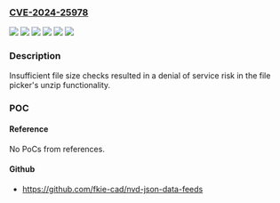### [CVE-2024-25978](https://cve.mitre.org/cgi-bin/cvename.cgi?name=CVE-2024-25978)
![](https://img.shields.io/static/v1?label=Product&message=4.2.6&color=blue)
![](https://img.shields.io/static/v1?label=Product&message=Extra%20Packages%20for%20Enterprise%20Linux&color=blue)
![](https://img.shields.io/static/v1?label=Product&message=Fedora&color=blue)
![](https://img.shields.io/static/v1?label=Product&message=moodle&color=blue)
![](https://img.shields.io/static/v1?label=Version&message=n%2Fa&color=blue)
![](https://img.shields.io/static/v1?label=Vulnerability&message=Uncontrolled%20Resource%20Consumption&color=brighgreen)

### Description

Insufficient file size checks resulted in a denial of service risk in the file picker's unzip functionality.

### POC

#### Reference
No PoCs from references.

#### Github
- https://github.com/fkie-cad/nvd-json-data-feeds

